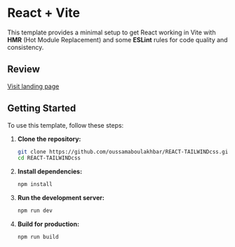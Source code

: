 
# React + Vite

This template provides a minimal setup to get React working in Vite with **HMR** (Hot Module Replacement) and some **ESLint** rules for code quality and consistency.

## Review
<a href="https://stackblitz.com/~/github.com/oussamaboulakhbar/React-Tailwindcss-LandingPage" target="_blank" >Visit landing page</a>




## Getting Started
To use this template, follow these steps:

1. **Clone the repository:**
   ```bash
   git clone https://github.com/oussamaboulakhbar/REACT-TAILWINDcss.git
   cd REACT-TAILWINDcss
   ```

2. **Install dependencies:**
   ```bash
   npm install
   ```

3. **Run the development server:**
   ```bash
   npm run dev
   ```

4. **Build for production:**
   ```bash
   npm run build
   ```

